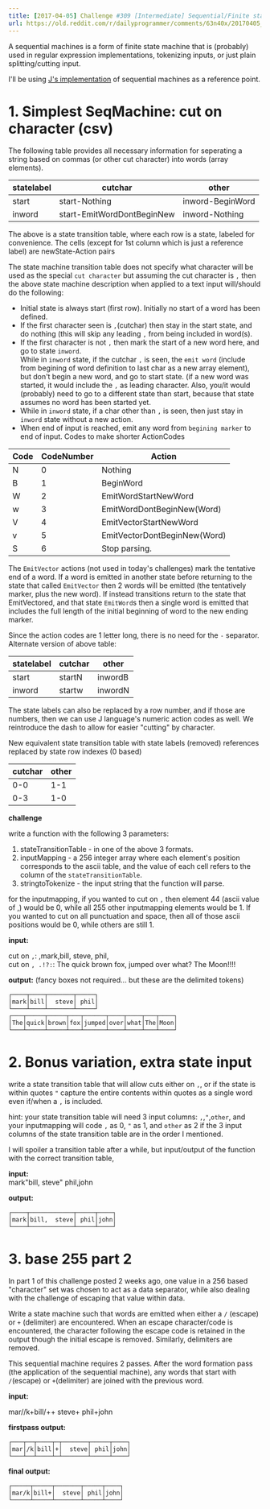 ```yaml
---
title: [2017-04-05] Challenge #309 [Intermediate] Sequential/Finite state machines
url: https://old.reddit.com/r/dailyprogrammer/comments/63n40x/20170405_challenge_309_intermediate/
---
```


A sequential machines is a form of finite state machine that is (probably) used in regular expression implementations, tokenizing inputs, or just plain splitting/cutting input.

I'll be using [J's implementation](http://code.jsoftware.com/wiki/Vocabulary/semico#dyadic) of sequential machines as a reference point.

# 1.  Simplest SeqMachine:  cut on character (csv)

The following table provides all necessary information for seperating a string based on commas (or other cut character) into words (array elements).

statelabel | cutchar | other
---|---|----
start | start-Nothing | inword-BeginWord
inword | start-EmitWordDontBeginNew | inword-Nothing

The above is a state transition table, where each row is a state, labeled for convenience.  The cells (except for 1st column which is just a reference label) are newState-Action pairs

The state machine transition table does not specify what character will be used as the special `cut character` but assuming the cut character is `,` then the above state machine description when applied to a text input will/should do the following:

* Initial state is always start (first row).  Initially no start of a word has been defined.  
* If the first character seen is `,`(cutchar) then stay in the start state, and do nothing (this will skip any leading `,` from being included in word(s).  
* If the first character is not `,` then mark the start of a new word here, and go to state `inword`.  
While in `inword` state, if the cutchar `,` is seen, the `emit word` (include from begining of word definition to last char as a new array element), but don't begin a new word, and go to start state.  (if a new word was started, it would include the `,` as leading character.  Also, you/it would (probably) need to go to a different state than start, because that state assumes no word has been started yet.  
* While in `inword` state, if a char other than `,` is seen, then just stay in `inword` state without a new action.
* When end of input is reached, emit any word from `begining marker` to end of input.
Codes to make shorter ActionCodes



Code | CodeNumber | Action
---|---|---
N | 0 | Nothing
B | 1 | BeginWord
W | 2 | EmitWordStartNewWord
w | 3 | EmitWordDontBeginNew(Word)
V | 4 | EmitVectorStartNewWord
v | 5 | EmitVectorDontBeginNew(Word)
S | 6 | Stop parsing.

The `EmitVector` actions (not used in today's challenges) mark the tentative end of a word.  If a word is emitted in another state before returning to the state that called `EmitVector` then 2 words will be emitted (the tentatively marker, plus the new word).  If instead transitions return to the state that EmitVectored, and that state `EmitWord`s then a single word is emitted that includes the full length of the initial beginning of word to the new ending marker.

Since the action codes are 1 letter long, there is no need for the `-` separator.  Alternate version of above table:

statelabel | cutchar | other
---|---|----
start | startN | inwordB
inword | startw| inwordN


The state labels can also be replaced by a row number, and if those are numbers, then we can use J language's numeric action codes as well.  We reintroduce the dash to allow for easier "cutting" by character.

New equivalent state transition table with state labels (removed) references replaced by state row indexes (0 based)

cutchar | other
---|----
0-0 | 1-1
0-3 | 1-0

**challenge**

write a function with the following 3 parameters:  
1. stateTransitionTable - in one of the above 3 formats.
2. inputMapping - a 256 integer array where each element's position corresponds to the ascii table, and the value of each cell refers to the column of the `stateTransitionTable`.
3. stringtoTokenize - the input string that the function will parse.

for the inputmapping, if you wanted to cut on `,` then element 44 (ascii value of ,) would be 0, while all 255 other inputmapping elements would be 1.  If you wanted to cut on all punctuation and space, then all of those ascii positions would be 0, while others are still 1.

**input:**

cut on `,`:  ,mark,bill,  steve, phil,  
cut on `, .!?:`: The quick brown fox, jumped over what?  The Moon!!!!

**output:**  (fancy boxes not required... but these are the delimited tokens)  

    ┌────┬────┬───────┬─────┐
    │mark│bill│  steve│ phil│
    └────┴────┴───────┴─────┘
    ┌───┬─────┬─────┬───┬──────┬────┬────┬───┬────┐
    │The│quick│brown│fox│jumped│over│what│The│Moon│
    └───┴─────┴─────┴───┴──────┴────┴────┴───┴────┘
    





# 2.  Bonus variation, extra state input

write a state transition table that will allow cuts either on `,`, or if the state is within quotes `"` capture the entire contents within quotes as a single word even if/when a `,` is included. 

hint: your state transition table will need 3 input columns: `,`,`"`,`other`, and your inputmapping will code `,` as 0, `"` as 1, and `other` as 2 if the 3 input columns of the state transition table are in the order I mentioned.

I will spoiler a transition table after a while, but input/output of the function with the correct transition table, 

**input:**  
 mark"bill,  steve" phil,john

**output:** 

    ┌────┬────────────┬─────┬────┐
    │mark│bill,  steve│ phil│john│
    └────┴────────────┴─────┴────┘

# 3.  base 255 part 2

In part 1 of this challenge posted 2 weeks ago, one value in a 256 based "character" set was chosen to act as a data separator, while also dealing with the challenge of escaping that value within data.

Write a state machine such that words are emitted when either a `/` (escape) or `+` (delimiter) are encountered.  When an escape character/code is encountered, the character following the escape code is retained in the output though the initial escape is removed.  Similarly, delimiters are removed.

This sequential machine requires 2 passes.  After the word formation pass (the application of the sequential machine), any words that start with `/`(escape) or `+`(delimiter) are joined with the previous word. 

**input:**

mar//k+bill/++  steve+ phil+john

**firstpass output:**

    ┌───┬──┬────┬─┬───────┬─────┬────┐
    │mar│/k│bill│+│  steve│ phil│john│
    └───┴──┴────┴─┴───────┴─────┴────┘
    
**final output:**

    ┌─────┬─────┬───────┬─────┬────┐
    │mar/k│bill+│  steve│ phil│john│
    └─────┴─────┴───────┴─────┴────┘
    